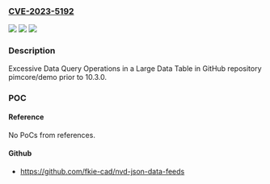 ### [CVE-2023-5192](https://cve.mitre.org/cgi-bin/cvename.cgi?name=CVE-2023-5192)
![](https://img.shields.io/static/v1?label=Product&message=pimcore%2Fdemo&color=blue)
![](https://img.shields.io/static/v1?label=Version&message=unspecified%3C%2010.3.0%20&color=brighgreen)
![](https://img.shields.io/static/v1?label=Vulnerability&message=CWE-1049%20Excessive%20Data%20Query%20Operations%20in%20a%20Large%20Data%20Table&color=brighgreen)

### Description

Excessive Data Query Operations in a Large Data Table in GitHub repository pimcore/demo prior to 10.3.0.

### POC

#### Reference
No PoCs from references.

#### Github
- https://github.com/fkie-cad/nvd-json-data-feeds


